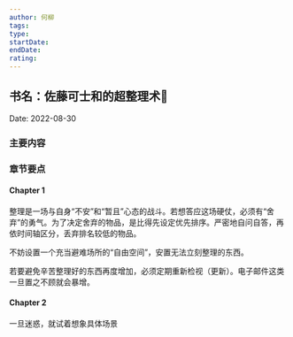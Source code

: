 ```yaml
---
author: 何柳
tags: 
type:
startDate: 
endDate:
rating: 
---
```


## 书名：佐藤可士和的超整理术📖
 
Date: 2022-08-30 

### 主要内容



### 章节要点

#### Chapter 1
整理是一场与自身“不安”和“暂且”心态的战斗。若想答应这场硬仗，必须有“舍弃”的勇气。为了决定舍弃的物品，是比得先设定优先排序。严密地自问自答，再依时间轴区分，丢弃排名较低的物品。

不妨设置一个充当避难场所的“自由空间”，安置无法立刻整理的东西。

若要避免辛苦整理好的东西再度增加，必须定期重新检视（更新）。电子邮件这类一旦置之不顾就会暴增。

#### Chapter 2
一旦迷惑，就试着想象具体场景




